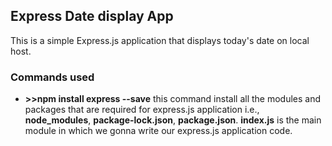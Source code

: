 ## Express Date display App

This is a simple Express.js application that displays today's date on local host.

### Commands used
- **>>npm install express --save** this command install all the modules and packages that are required for express.js application i.e., **node_modules**, **package-lock.json**, **package.json**.
**index.js** is the main module in which we gonna write our express.js application code.

